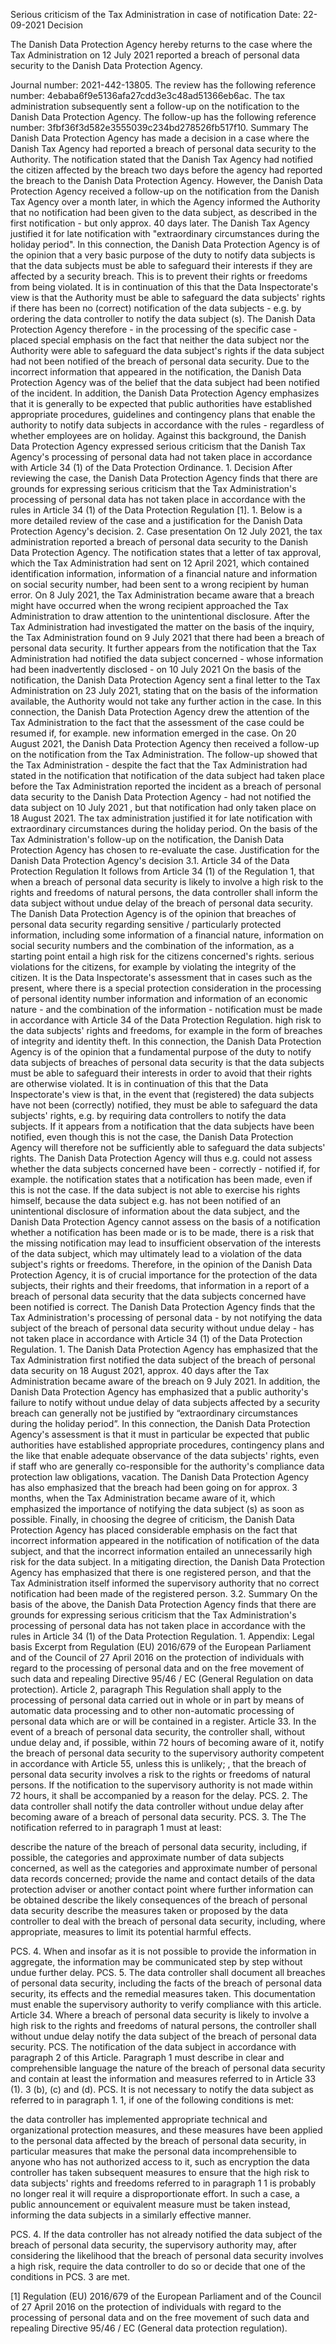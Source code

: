 Serious criticism of the Tax Administration in case of notification
Date: 22-09-2021
Decision

The Danish Data Protection Agency hereby returns to the case where the Tax Administration on 12 July 2021 reported a breach of personal data security to the Danish Data Protection Agency.

Journal number: 2021-442-13805.
The review has the following reference number: 4ebaba6f9e5136afa27cdd3e3c48ad51366eb6ac.
The tax administration subsequently sent a follow-up on the notification to the Danish Data Protection Agency. The follow-up has the following reference number: 3fbf36f3d582e3555039c234bd278526fb517f10.
Summary
The Danish Data Protection Agency has made a decision in a case where the Danish Tax Agency had reported a breach of personal data security to the Authority. The notification stated that the Danish Tax Agency had notified the citizen affected by the breach two days before the agency had reported the breach to the Danish Data Protection Agency.
However, the Danish Data Protection Agency received a follow-up on the notification from the Danish Tax Agency over a month later, in which the Agency informed the Authority that no notification had been given to the data subject, as described in the first notification - but only approx. 40 days later. The Danish Tax Agency justified it for late notification with "extraordinary circumstances during the holiday period".
In this connection, the Danish Data Protection Agency is of the opinion that a very basic purpose of the duty to notify data subjects is that the data subjects must be able to safeguard their interests if they are affected by a security breach. This is to prevent their rights or freedoms from being violated.
It is in continuation of this that the Data Inspectorate's view is that the Authority must be able to safeguard the data subjects' rights if there has been no (correct) notification of the data subjects - e.g. by ordering the data controller to notify the data subject (s).
The Danish Data Protection Agency therefore - in the processing of the specific case - placed special emphasis on the fact that neither the data subject nor the Authority were able to safeguard the data subject's rights if the data subject had not been notified of the breach of personal data security. Due to the incorrect information that appeared in the notification, the Danish Data Protection Agency was of the belief that the data subject had been notified of the incident.
In addition, the Danish Data Protection Agency emphasizes that it is generally to be expected that public authorities have established appropriate procedures, guidelines and contingency plans that enable the authority to notify data subjects in accordance with the rules - regardless of whether employees are on holiday.
Against this background, the Danish Data Protection Agency expressed serious criticism that the Danish Tax Agency's processing of personal data had not taken place in accordance with Article 34 (1) of the Data Protection Ordinance. 1.
Decision
After reviewing the case, the Danish Data Protection Agency finds that there are grounds for expressing serious criticism that the Tax Administration's processing of personal data has not taken place in accordance with the rules in Article 34 (1) of the Data Protection Regulation \[1\]. 1.
Below is a more detailed review of the case and a justification for the Danish Data Protection Agency's decision.
2. Case presentation
On 12 July 2021, the tax administration reported a breach of personal data security to the Danish Data Protection Agency. The notification states that a letter of tax approval, which the Tax Administration had sent on 12 April 2021, which contained identification information, information of a financial nature and information on social security number, had been sent to a wrong recipient by human error.
On 8 July 2021, the Tax Administration became aware that a breach might have occurred when the wrong recipient approached the Tax Administration to draw attention to the unintentional disclosure. After the Tax Administration had investigated the matter on the basis of the inquiry, the Tax Administration found on 9 July 2021 that there had been a breach of personal data security.
It further appears from the notification that the Tax Administration had notified the data subject concerned - whose information had been inadvertently disclosed - on 10 July 2021
On the basis of the notification, the Danish Data Protection Agency sent a final letter to the Tax Administration on 23 July 2021, stating that on the basis of the information available, the Authority would not take any further action in the case. In this connection, the Danish Data Protection Agency drew the attention of the Tax Administration to the fact that the assessment of the case could be resumed if, for example. new information emerged in the case.
On 20 August 2021, the Danish Data Protection Agency then received a follow-up on the notification from the Tax Administration. The follow-up showed that the Tax Administration - despite the fact that the Tax Administration had stated in the notification that notification of the data subject had taken place before the Tax Administration reported the incident as a breach of personal data security to the Danish Data Protection Agency - had not notified the data subject on 10 July 2021 , but that notification had only taken place on 18 August 2021.
The tax administration justified it for late notification with extraordinary circumstances during the holiday period.
On the basis of the Tax Administration's follow-up on the notification, the Danish Data Protection Agency has chosen to re-evaluate the case.
Justification for the Danish Data Protection Agency's decision
3.1. Article 34 of the Data Protection Regulation
It follows from Article 34 (1) of the Regulation 1, that when a breach of personal data security is likely to involve a high risk to the rights and freedoms of natural persons, the data controller shall inform the data subject without undue delay of the breach of personal data security.
The Danish Data Protection Agency is of the opinion that breaches of personal data security regarding sensitive / particularly protected information, including some information of a financial nature, information on social security numbers and the combination of the information, as a starting point entail a high risk for the citizens concerned's rights. serious violations for the citizens, for example by violating the integrity of the citizen.
It is the Data Inspectorate's assessment that in cases such as the present, where there is a special protection consideration in the processing of personal identity number information and information of an economic nature - and the combination of the information - notification must be made in accordance with Article 34 of the Data Protection Regulation. high risk to the data subjects' rights and freedoms, for example in the form of breaches of integrity and identity theft.
In this connection, the Danish Data Protection Agency is of the opinion that a fundamental purpose of the duty to notify data subjects of breaches of personal data security is that the data subjects must be able to safeguard their interests in order to avoid that their rights are otherwise violated.
It is in continuation of this that the Data Inspectorate's view is that, in the event that (registered) the data subjects have not been (correctly) notified, they must be able to safeguard the data subjects' rights, e.g. by requiring data controllers to notify the data subjects. If it appears from a notification that the data subjects have been notified, even though this is not the case, the Danish Data Protection Agency will therefore not be sufficiently able to safeguard the data subjects' rights. The Danish Data Protection Agency will thus e.g. could not assess whether the data subjects concerned have been - correctly - notified if, for example. the notification states that a notification has been made, even if this is not the case.
If the data subject is not able to exercise his rights himself, because the data subject e.g. has not been notified of an unintentional disclosure of information about the data subject, and the Danish Data Protection Agency cannot assess on the basis of a notification whether a notification has been made or is to be made, there is a risk that the missing notification may lead to insufficient observation of the interests of the data subject, which may ultimately lead to a violation of the data subject's rights or freedoms.
Therefore, in the opinion of the Danish Data Protection Agency, it is of crucial importance for the protection of the data subjects, their rights and their freedoms, that information in a report of a breach of personal data security that the data subjects concerned have been notified is correct.
The Danish Data Protection Agency finds that the Tax Administration's processing of personal data - by not notifying the data subject of the breach of personal data security without undue delay - has not taken place in accordance with Article 34 (1) of the Data Protection Regulation. 1.
The Danish Data Protection Agency has emphasized that the Tax Administration first notified the data subject of the breach of personal data security on 18 August 2021, approx. 40 days after the Tax Administration became aware of the breach on 9 July 2021.
In addition, the Danish Data Protection Agency has emphasized that a public authority's failure to notify without undue delay of data subjects affected by a security breach can generally not be justified by “extraordinary circumstances during the holiday period”. In this connection, the Danish Data Protection Agency's assessment is that it must in particular be expected that public authorities have established appropriate procedures, contingency plans and the like that enable adequate observance of the data subjects' rights, even if staff who are generally co-responsible for the authority's compliance data protection law obligations, vacation.
The Danish Data Protection Agency has also emphasized that the breach had been going on for approx. 3 months, when the Tax Administration became aware of it, which emphasized the importance of notifying the data subject (s) as soon as possible.
Finally, in choosing the degree of criticism, the Danish Data Protection Agency has placed considerable emphasis on the fact that incorrect information appeared in the notification of notification of the data subject, and that the incorrect information entailed an unnecessarily high risk for the data subject.
In a mitigating direction, the Danish Data Protection Agency has emphasized that there is one registered person, and that the Tax Administration itself informed the supervisory authority that no correct notification had been made of the registered person.
3.2. Summary
On the basis of the above, the Danish Data Protection Agency finds that there are grounds for expressing serious criticism that the Tax Administration's processing of personal data has not taken place in accordance with the rules in Article 34 (1) of the Data Protection Regulation. 1.
Appendix: Legal basis
Excerpt from Regulation (EU) 2016/679 of the European Parliament and of the Council of 27 April 2016 on the protection of individuals with regard to the processing of personal data and on the free movement of such data and repealing Directive 95/46 / EC (General Regulation on data protection).
Article 2, paragraph This Regulation shall apply to the processing of personal data carried out in whole or in part by means of automatic data processing and to other non-automatic processing of personal data which are or will be contained in a register.
Article 33. In the event of a breach of personal data security, the controller shall, without undue delay and, if possible, within 72 hours of becoming aware of it, notify the breach of personal data security to the supervisory authority competent in accordance with Article 55, unless this is unlikely; , that the breach of personal data security involves a risk to the rights or freedoms of natural persons. If the notification to the supervisory authority is not made within 72 hours, it shall be accompanied by a reason for the delay.
PCS. 2. The data controller shall notify the data controller without undue delay after becoming aware of a breach of personal data security.
PCS. 3. The The notification referred to in paragraph 1 must at least:

describe the nature of the breach of personal data security, including, if possible, the categories and approximate number of data subjects concerned, as well as the categories and approximate number of personal data records concerned;
provide the name and contact details of the data protection adviser or another contact point where further information can be obtained
describe the likely consequences of the breach of personal data security
describe the measures taken or proposed by the data controller to deal with the breach of personal data security, including, where appropriate, measures to limit its potential harmful effects.

PCS. 4. When and insofar as it is not possible to provide the information in aggregate, the information may be communicated step by step without undue further delay.
PCS. 5. The data controller shall document all breaches of personal data security, including the facts of the breach of personal data security, its effects and the remedial measures taken. This documentation must enable the supervisory authority to verify compliance with this article.
Article 34. Where a breach of personal data security is likely to involve a high risk to the rights and freedoms of natural persons, the controller shall without undue delay notify the data subject of the breach of personal data security.
PCS. The notification of the data subject in accordance with paragraph 2 of this Article. Paragraph 1 must describe in clear and comprehensible language the nature of the breach of personal data security and contain at least the information and measures referred to in Article 33 (1). 3 (b), (c) and (d).
PCS. It is not necessary to notify the data subject as referred to in paragraph 1. 1, if one of the following conditions is met:

the data controller has implemented appropriate technical and organizational protection measures, and these measures have been applied to the personal data affected by the breach of personal data security, in particular measures that make the personal data incomprehensible to anyone who has not authorized access to it, such as encryption
the data controller has taken subsequent measures to ensure that the high risk to data subjects' rights and freedoms referred to in paragraph 1 1 is probably no longer real
it will require a disproportionate effort. In such a case, a public announcement or equivalent measure must be taken instead, informing the data subjects in a similarly effective manner.

PCS. 4. If the data controller has not already notified the data subject of the breach of personal data security, the supervisory authority may, after considering the likelihood that the breach of personal data security involves a high risk, require the data controller to do so or decide that one of the conditions in PCS. 3 are met.

\[1\] Regulation (EU) 2016/679 of the European Parliament and of the Council of 27 April 2016 on the protection of individuals with regard to the processing of personal data and on the free movement of such data and repealing Directive 95/46 / EC (General data protection regulation).
